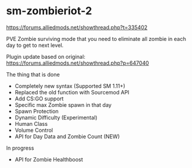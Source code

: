 # sm-zombieriot-2

https://forums.alliedmods.net/showthread.php?t=335402

 PVE Zombie surviving mode that you need to eliminate all zombie in each day to get to next level.

Plugin update based on original: https://forums.alliedmods.net/showthread.php?p=647040  
 
 The thing that is done
- Completely new syntax (Supported SM 1.11+)
- Replaced the old function with Sourcemod API
- Add CS:GO support
- Specific max Zombie spawn in that day
- Spawn Protection
- Dynamic Difficulty (Experimental)
- Human Class
- Volume Control
- API for Day Data and Zombie Count (NEW)

In progress
- API for Zombie Healthboost
